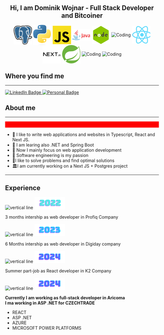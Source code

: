 <h2 align="center">Hi, I am Dominik Wojnar - Full Stack Developer and Bitcoiner</h2>
<div align="center">
  <img align="center" alt="Coding" width="60" src="./Postgresql_elephant.svg.png">
  <img align="center" alt="Coding" width="60" src="./Python-logo-notext.svg.png">
  <img align="center" alt="Coding" width="60" src="./download.png">
  <img align="center" alt="Coding" width="60" src="./learn-java-with-ubiqum-logo.png">
  <img align="center" alt="Coding" width="60" src="./nodejs_logo.png">
  <img align="center" alt="Coding" width="90" src="https://seekvectors.com/files/download/Typescript-01.png">
  <img align="center" alt="Coding" width="60" src="./react.png">
  <img align="center" alt="Coding" width="60" src="./next.png">
  <img align="center" alt="Coding" width="60" src="./spring.png">
  <img align="center" alt="Coding" width="60" src="https://cryptologos.cc/logos/bitcoin-btc-logo.png">
  <img align="center" alt="Coding" width="60" src="https://www.simplilearn.com/ice9/free_resources_article_thumb/ASP.NET_logo.jpg">
</div>

<h2>Where you find me </h2>
<hr> </hr>

<!-- [![Top Langs](https://github-readme-stats-git-masterrstaa-rickstaa.vercel.app/api/top-langs/?username=wojnys)](https://github.com/wojnys/autoskolyportalnextjs) -->

<div id="badges">
  <a href="https://www.linkedin.com/in/dominik-wojnar-168a9521b/">
    <img src="https://img.shields.io/badge/LinkedIn-blue?style=for-the-badge&logo=linkedin&logoColor=white" alt="LinkedIn Badge"/>
  </a>
  <a href="https://www.dominikwojnar.cz/">
    <img src="https://img.shields.io/badge/Personal web-darkgreen?style=for-the-badge&logo=google&logoColor=white" alt="Personal Badge"/>
  </a>
</div>

<h2>About me</h2>
<hr> </hr>
  <div id="bio">
<div style="height:20px; background-color:red;"></div>
  <ul>
    <li>🎋 I like to write web applications and websites in Typescript, React and Next JS.</li>
    <li>🧱 I am learing also .NET and Spring Boot</li>
    <li>🎒  Now I mainly focus on web application development</li>
    <li>💢  Software engineering is my passion  </li>
    <li>🤖I like to solve problems and find optimal solutions </li>
    <li>🏛I am currently working on a Next JS + Postgres project</li>
  </ul>
</div>

<hr> </hr>
  <div id="bio">
  <h2>Experience</h2>
    <div>
      <img src="https://www.pngplay.com/wp-content/uploads/8/Vertical-Line-No-Background.png" height="50" wifth="20" alt="vertical line" />
      <img src="./2022.png" />
      <p>3 months intership as web developer in Profiq Company</p>
    </div>
    <div>
      <img src="https://www.pngplay.com/wp-content/uploads/8/Vertical-Line-No-Background.png" height="50" wifth="20" alt="vertical line" />
      <img src="./2023.png" />
      <p>6 Months intership as web developer in Digiday company</p>
    </div>
    <div>
      <img src="https://www.pngplay.com/wp-content/uploads/8/Vertical-Line-No-Background.png" height="50" wifth="20" alt="vertical line" />
      <img src="./2024.png" />
      <p>Summer part-job as React developer in K2 Company</p>
    </div>
    <div>
      <img src="https://www.pngplay.com/wp-content/uploads/8/Vertical-Line-No-Background.png" height="50" wifth="20" alt="vertical line" />
        <img src="./2024.png" />
      <p>
        <b>Currently I am working as full-stack developer in Aricoma</b>
        <br>
        <b>I ma working in ASP .NET for CZECHTRADE</b>
        <ul>
          <li>REACT</li>
          <li>ASP .NET</li>
          <li>AZURE</li>
          <li>MICROSOFT POWER PLATFORMS</li>
        </ul>
      </p>
    </div>
</div>
</div>
